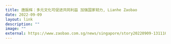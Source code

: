```yaml
---
title: 唐振辉：多元文化可促进共同利益 加强国家韧力, Lianhe Zaobao
date: 2022-09-09
layout: link
description: ""
image: ""
external: https://www.zaobao.com.sg/news/singapore/story20220909-1311104
---
```

